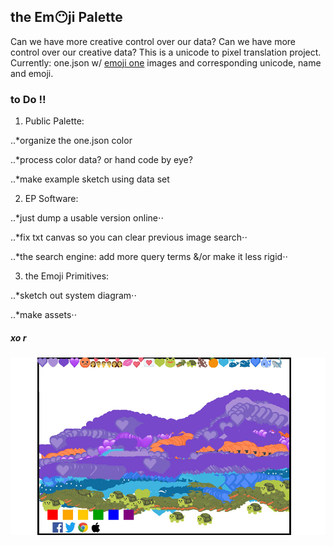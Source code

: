 ## the Em😶ji Palette
Can we have more creative control over our data? Can we have more control over our creative data? This is a unicode to pixel translation project. Currently: one.json w/ [emoji one](http://emojione.com/) images and corresponding unicode, name and emoji.

### to Do ‼️

1. Public Palette:


..*organize the one.json color

..*process color data? or hand code by eye?

..*make example sketch using data set


2. EP Software:

..*just dump a usable version online⋅⋅

..*fix txt canvas so you can clear previous image search⋅⋅

..*the search engine: add more query terms &/or make it less rigid⋅⋅


3. the Emoji Primitives:

..*sketch out system diagram⋅⋅

..*make assets⋅⋅

##### xo r

![mountain](/viewerSide/theData/mt.jpg)

